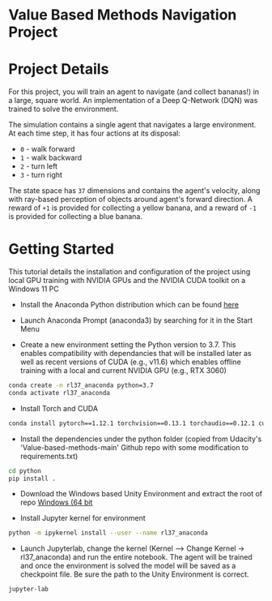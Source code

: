 # Value Based Methods Navigation Project

# Project Details
For this project, you will train an agent to navigate (and collect bananas!) in a large, square world.
An implementation of a Deep Q-Network (DQN) was trained to solve the environment.


The simulation contains a single agent that navigates a large environment.  At each time step, it has four actions at its disposal:
- `0` - walk forward 
- `1` - walk backward
- `2` - turn left
- `3` - turn right

The state space has `37` dimensions and contains the agent's velocity, along with ray-based perception of objects around agent's forward direction.
A reward of `+1` is provided for collecting a yellow banana, and a reward of `-1` is provided for collecting a blue banana.

# Getting Started
This tutorial details the installation and configuration of the project using local GPU training with NVIDIA GPUs and the NVIDIA CUDA toolkit on a Windows 11 PC

* Install the Anaconda Python distribution which can be found [here](https://www.anaconda.com/)

* Launch Anaconda Prompt (anaconda3) by searching for it in the Start Menu

* Create a new environment setting the Python version to 3.7.  This enables compatibility with dependancies that will be installed later as well as recent versions of CUDA (e.g., v11.6) which enables offline training with a local and current NVIDIA GPU (e.g., RTX 3060)
```bash
conda create -n rl37_anaconda python=3.7
conda activate rl37_anaconda 
```
* Install Torch and CUDA
```bash
conda install pytorch==1.12.1 torchvision==0.13.1 torchaudio==0.12.1 cudatoolkit=11.6 -c pytorch -c conda-forge
```
* Install the dependencies under the python folder (copied from Udacity's 'Value-based-methods-main' Github repo with some modification to requirements.txt)
```bash
cd python
pip install .
```
* Download the Windows based Unity Environment and extract the root of repo
[Windows (64 bit](https://s3-us-west-1.amazonaws.com/udacity-drlnd/P1/Banana/Banana_Windows_x86_64.zip)

* Install Jupyter kernel for environment
```bash
python -m ipykernel install --user --name rl37_anaconda
```
* Launch Jupyterlab, change the kernel (Kernel --> Change Kernel -> rl37_anaconda) and run the entire notebook. The agent will be trained and once the environment is solved the model will be saved as a checkpoint file. Be sure the path to the Unity Environment is correct.
```bash
jupyter-lab
```
